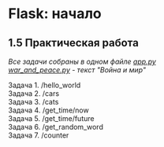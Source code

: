 # Flask: начало
## 1.5 Практическая работа
_Все задачи собраны в одном файле [app.py](https://github.com/wafflelios/Python-Advanced/blob/main/mod1/app.py)_<br>
_[war_and_peace.py](https://github.com/wafflelios/Python-Advanced/blob/main/mod1/war_and_peace.txt) - текст "Война и мир"_<br>

Задача 1. /hello_world<br>
Задача 2. /cars<br>
Задача 3. /cats<br>
Задача 4. /get_time/now<br>
Задача 5. /get_time/future<br>
Задача 6. /get_random_word<br>
Задача 7. /counter<br>
